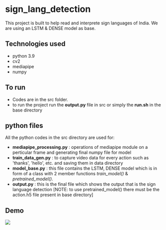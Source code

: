 # sign_lang_detection

This project is built to help read and interprete sign languages of India. We are using an LSTM & DENSE model as base.

## Technologies used

- python 3.9
- cv2
- mediapipe
- numpy

## To run

- Codes are in the src folder.
- to run the project run the **output.py** file in src or simply the **run.sh** in the base directory

## python files

All the python codes in the src directory are used for:
- **mediapipe_processing.py** : operations of mediapipe module on a perticular frame and generating final numpy file for model
- **train_data_gen.py** : to capture video data for every action such as 'thanks', 'hello', etc. and saving them in data directory
- **model_base.py** : this file contains the LSTM, DENSE model which is in form of a class with 2 member functions *train_model()* & *pretrained_model()*.
- **output.py** : this is the final file which shows the output that is the sign language detection
[NOTE: to use pretrained_model() there must be the action.h5 file present in base directory]


## Demo

![](https://github.com/S4M0707/sign_lang_detection/demo.gif)
